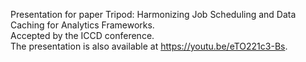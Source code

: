 Presentation for paper Tripod: Harmonizing Job Scheduling and Data Caching for Analytics Frameworks.  
Accepted by the ICCD conference.  
The presentation is also available at https://youtu.be/eTO221c3-Bs.
